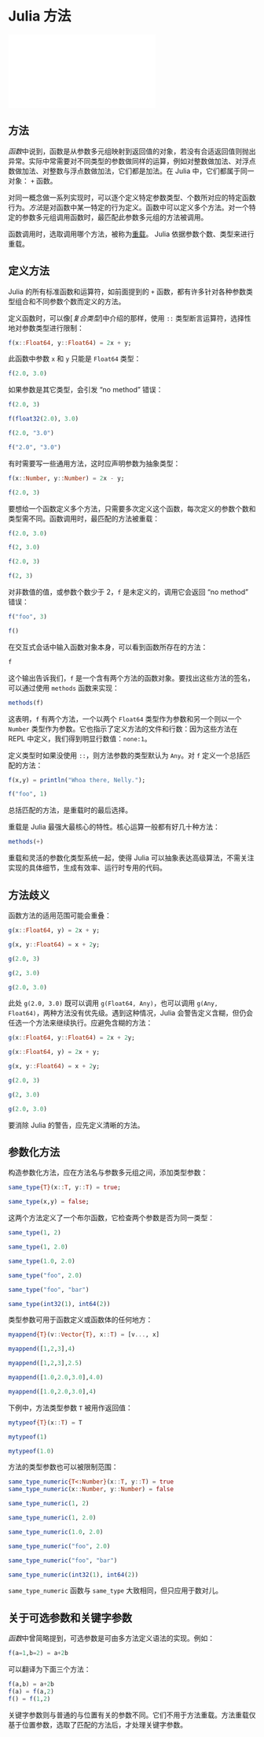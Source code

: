 # Julia 方法

<iframe src="//player.bilibili.com/player.html?aid=47775635&bvid=BV1Cb411W7Sr&cid=83682792&page=12" scrolling="no" border="0" frameborder="no" framespacing="0" allowfullscreen="true"> </iframe>

## 方法

*函数*中说到，函数是从参数多元组映射到返回值的对象，若没有合适返回值则抛出异常。实际中常需要对不同类型的参数做同样的运算，例如对整数做加法、对浮点数做加法、对整数与浮点数做加法，它们都是加法。在 Julia 中，它们都属于同一对象： `+` 函数。

对同一概念做一系列实现时，可以逐个定义特定参数类型、个数所对应的特定函数行为。*方法*是对函数中某一特定的行为定义。函数中可以定义多个方法。对一个特定的参数多元组调用函数时，最匹配此参数多元组的方法被调用。

函数调用时，选取调用哪个方法，被称为[重载](http://en.wikipedia.org/wiki/Multiple_dispatch)。 Julia 依据参数个数、类型来进行重载。

## 定义方法

Julia 的所有标准函数和运算符，如前面提到的 `+` 函数，都有许多针对各种参数类型组合和不同参数个数而定义的方法。

定义函数时，可以像[*复合类型*]中介绍的那样，使用 `::` 类型断言运算符，选择性地对参数类型进行限制：

```julia
f(x::Float64, y::Float64) = 2x + y;
```

此函数中参数 `x` 和 `y` 只能是 `Float64` 类型：

```julia
f(2.0, 3.0)
```

如果参数是其它类型，会引发 “no method” 错误：

```julia
f(2.0, 3)

f(float32(2.0), 3.0)

f(2.0, "3.0")

f("2.0", "3.0")
```

有时需要写一些通用方法，这时应声明参数为抽象类型：

```julia
f(x::Number, y::Number) = 2x - y;

f(2.0, 3)
```

要想给一个函数定义多个方法，只需要多次定义这个函数，每次定义的参数个数和类型需不同。函数调用时，最匹配的方法被重载：

```julia
f(2.0, 3.0)

f(2, 3.0)

f(2.0, 3)

f(2, 3)
```

对非数值的值，或参数个数少于 2，`f` 是未定义的，调用它会返回 “no method” 错误：

```julia
f("foo", 3)

f()
```

在交互式会话中输入函数对象本身，可以看到函数所存在的方法：

```julia
f
```

这个输出告诉我们，`f` 是一个含有两个方法的函数对象。要找出这些方法的签名，可以通过使用 `methods` 函数来实现：

```julia
methods(f)
```

这表明，`f` 有两个方法，一个以两个 `Float64` 类型作为参数和另一个则以一个 `Number` 类型作为参数。它也指示了定义方法的文件和行数：因为这些方法在 REPL 中定义，我们得到明显行数值：`none:1`。

定义类型时如果没使用 `::`，则方法参数的类型默认为 `Any`。对 `f` 定义一个总括匹配的方法：

```julia
f(x,y) = println("Whoa there, Nelly.");

f("foo", 1)
```

总括匹配的方法，是重载时的最后选择。

重载是 Julia 最强大最核心的特性。核心运算一般都有好几十种方法：

```julia
methods(+)
```

重载和灵活的参数化类型系统一起，使得 Julia 可以抽象表达高级算法，不需关注实现的具体细节，生成有效率、运行时专用的代码。

## 方法歧义

函数方法的适用范围可能会重叠：

```julia
g(x::Float64, y) = 2x + y;

g(x, y::Float64) = x + 2y;

g(2.0, 3)

g(2, 3.0)

g(2.0, 3.0)
```

此处 `g(2.0, 3.0)` 既可以调用 `g(Float64, Any)`，也可以调用 `g(Any, Float64)`，两种方法没有优先级。遇到这种情况，Julia 会警告定义含糊，但仍会任选一个方法来继续执行。应避免含糊的方法：

```julia
g(x::Float64, y::Float64) = 2x + 2y;

g(x::Float64, y) = 2x + y;

g(x, y::Float64) = x + 2y;

g(2.0, 3)

g(2, 3.0)

g(2.0, 3.0)
```

要消除 Julia 的警告，应先定义清晰的方法。

## 参数化方法

构造参数化方法，应在方法名与参数多元组之间，添加类型参数：

```julia
same_type{T}(x::T, y::T) = true;

same_type(x,y) = false;
```

这两个方法定义了一个布尔函数，它检查两个参数是否为同一类型：

```julia
same_type(1, 2)

same_type(1, 2.0)

same_type(1.0, 2.0)

same_type("foo", 2.0)

same_type("foo", "bar")

same_type(int32(1), int64(2))
```

类型参数可用于函数定义或函数体的任何地方：

```julia
myappend{T}(v::Vector{T}, x::T) = [v..., x]

myappend([1,2,3],4)

myappend([1,2,3],2.5)

myappend([1.0,2.0,3.0],4.0)

myappend([1.0,2.0,3.0],4)
```

下例中，方法类型参数 `T` 被用作返回值：

```julia
mytypeof{T}(x::T) = T

mytypeof(1)

mytypeof(1.0)
```

方法的类型参数也可以被限制范围：

```julia
same_type_numeric{T<:Number}(x::T, y::T) = true
same_type_numeric(x::Number, y::Number) = false

same_type_numeric(1, 2)

same_type_numeric(1, 2.0)

same_type_numeric(1.0, 2.0)

same_type_numeric("foo", 2.0)

same_type_numeric("foo", "bar")

same_type_numeric(int32(1), int64(2))
```

`same_type_numeric` 函数与 `same_type` 大致相同，但只应用于数对儿。

## 关于可选参数和关键字参数

*函数*中曾简略提到，可选参数是可由多方法定义语法的实现。例如：

```julia
f(a=1,b=2) = a+2b
```

可以翻译为下面三个方法：

```julia
f(a,b) = a+2b
f(a) = f(a,2)
f() = f(1,2)
```

关键字参数则与普通的与位置有关的参数不同。它们不用于方法重载。方法重载仅基于位置参数，选取了匹配的方法后，才处理关键字参数。


